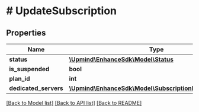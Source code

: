 # # UpdateSubscription

## Properties

Name | Type | Description | Notes
------------ | ------------- | ------------- | -------------
**status** | [**\Upmind\EnhanceSdk\Model\Status**](Status.md) |  | [optional]
**is_suspended** | **bool** |  | [optional]
**plan_id** | **int** |  | [optional]
**dedicated_servers** | [**\Upmind\EnhanceSdk\Model\SubscriptionDedicatedServers**](SubscriptionDedicatedServers.md) |  | [optional]

[[Back to Model list]](../../README.md#models) [[Back to API list]](../../README.md#endpoints) [[Back to README]](../../README.md)
